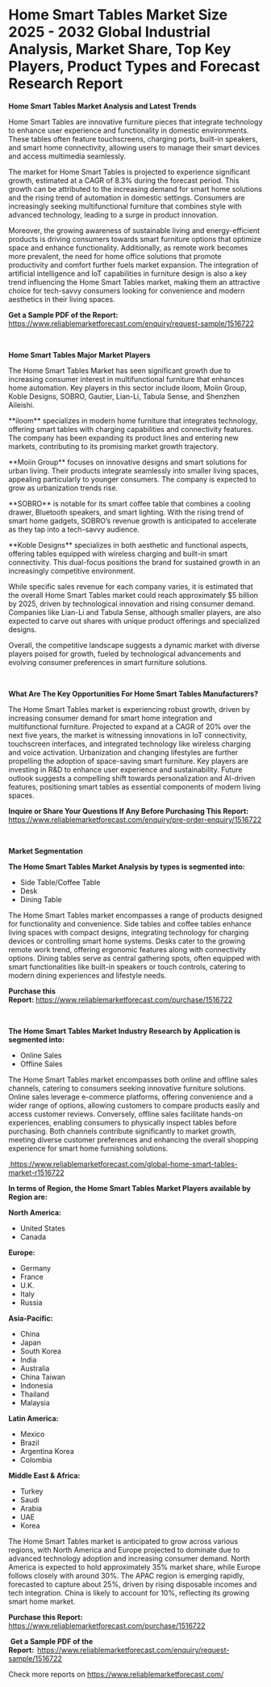 <p><h1>Home Smart Tables Market Size 2025 - 2032 Global Industrial Analysis, Market Share, Top Key Players, Product Types and Forecast Research Report</h1></p><p><strong>Home Smart Tables Market Analysis and Latest Trends</strong></p>
<p><p>Home Smart Tables are innovative furniture pieces that integrate technology to enhance user experience and functionality in domestic environments. These tables often feature touchscreens, charging ports, built-in speakers, and smart home connectivity, allowing users to manage their smart devices and access multimedia seamlessly. </p><p>The market for Home Smart Tables is projected to experience significant growth, estimated at a CAGR of 8.3% during the forecast period. This growth can be attributed to the increasing demand for smart home solutions and the rising trend of automation in domestic settings. Consumers are increasingly seeking multifunctional furniture that combines style with advanced technology, leading to a surge in product innovation. </p><p>Moreover, the growing awareness of sustainable living and energy-efficient products is driving consumers towards smart furniture options that optimize space and enhance functionality. Additionally, as remote work becomes more prevalent, the need for home office solutions that promote productivity and comfort further fuels market expansion. The integration of artificial intelligence and IoT capabilities in furniture design is also a key trend influencing the Home Smart Tables market, making them an attractive choice for tech-savvy consumers looking for convenience and modern aesthetics in their living spaces.</p></p>
<p><strong>Get a Sample PDF of the Report:&nbsp;</strong> <a href="https://www.reliablemarketforecast.com/enquiry/request-sample/1516722?utm_campaign=3225&utm_medium=2&utm_source=Github&utm_content=ia&utm_term=30032025&utm_id=home-smart-tables">https://www.reliablemarketforecast.com/enquiry/request-sample/1516722</a></p>
<p>&nbsp;</p>
<p><strong>Home Smart Tables Major Market Players</strong></p>
<p><p>The Home Smart Tables Market has seen significant growth due to increasing consumer interest in multifunctional furniture that enhances home automation. Key players in this sector include iloom, Moiin Group, Koble Designs, SOBRO, Gautier, Lian-Li, Tabula Sense, and Shenzhen Aileishi.</p><p>**iloom** specializes in modern home furniture that integrates technology, offering smart tables with charging capabilities and connectivity features. The company has been expanding its product lines and entering new markets, contributing to its promising market growth trajectory.</p><p>**Moiin Group** focuses on innovative designs and smart solutions for urban living. Their products integrate seamlessly into smaller living spaces, appealing particularly to younger consumers. The company is expected to grow as urbanization trends rise.</p><p>**SOBRO** is notable for its smart coffee table that combines a cooling drawer, Bluetooth speakers, and smart lighting. With the rising trend of smart home gadgets, SOBRO’s revenue growth is anticipated to accelerate as they tap into a tech-savvy audience.</p><p>**Koble Designs** specializes in both aesthetic and functional aspects, offering tables equipped with wireless charging and built-in smart connectivity. This dual-focus positions the brand for sustained growth in an increasingly competitive environment.</p><p>While specific sales revenue for each company varies, it is estimated that the overall Home Smart Tables market could reach approximately $5 billion by 2025, driven by technological innovation and rising consumer demand. Companies like Lian-Li and Tabula Sense, although smaller players, are also expected to carve out shares with unique product offerings and specialized designs.</p><p>Overall, the competitive landscape suggests a dynamic market with diverse players poised for growth, fueled by technological advancements and evolving consumer preferences in smart furniture solutions.</p></p>
<p>&nbsp;</p>
<p><strong>What Are The Key Opportunities For Home Smart Tables Manufacturers?</strong></p>
<p><p>The Home Smart Tables market is experiencing robust growth, driven by increasing consumer demand for smart home integration and multifunctional furniture. Projected to expand at a CAGR of 20% over the next five years, the market is witnessing innovations in IoT connectivity, touchscreen interfaces, and integrated technology like wireless charging and voice activation. Urbanization and changing lifestyles are further propelling the adoption of space-saving smart furniture. Key players are investing in R&D to enhance user experience and sustainability. Future outlook suggests a compelling shift towards personalization and AI-driven features, positioning smart tables as essential components of modern living spaces.</p></p>
<p><strong>Inquire or Share Your Questions If Any Before Purchasing This Report:</strong> <a href="https://www.reliablemarketforecast.com/enquiry/pre-order-enquiry/1516722?utm_campaign=3225&utm_medium=2&utm_source=Github&utm_content=ia&utm_term=30032025&utm_id=home-smart-tables">https://www.reliablemarketforecast.com/enquiry/pre-order-enquiry/1516722</a></p>
<p>&nbsp;</p>
<p><strong>Market Segmentation</strong></p>
<p><strong>The Home Smart Tables Market Analysis by types is segmented into:</strong></p>
<p><ul><li>Side Table/Coffee Table</li><li>Desk</li><li>Dining Table</li></ul></p>
<p><p>The Home Smart Tables market encompasses a range of products designed for functionality and convenience. Side tables and coffee tables enhance living spaces with compact designs, integrating technology for charging devices or controlling smart home systems. Desks cater to the growing remote work trend, offering ergonomic features along with connectivity options. Dining tables serve as central gathering spots, often equipped with smart functionalities like built-in speakers or touch controls, catering to modern dining experiences and lifestyle needs.</p></p>
<p><strong>Purchase this Report:&nbsp;</strong><a href="https://www.reliablemarketforecast.com/purchase/1516722?utm_campaign=3225&utm_medium=2&utm_source=Github&utm_content=ia&utm_term=30032025&utm_id=home-smart-tables">https://www.reliablemarketforecast.com/purchase/1516722</a></p>
<p>&nbsp;</p>
<p><strong>The Home Smart Tables Market Industry Research by Application is segmented into:</strong></p>
<p><ul><li>Online Sales</li><li>Offline Sales</li></ul></p>
<p><p>The Home Smart Tables market encompasses both online and offline sales channels, catering to consumers seeking innovative furniture solutions. Online sales leverage e-commerce platforms, offering convenience and a wider range of options, allowing customers to compare products easily and access customer reviews. Conversely, offline sales facilitate hands-on experiences, enabling consumers to physically inspect tables before purchasing. Both channels contribute significantly to market growth, meeting diverse customer preferences and enhancing the overall shopping experience for smart home furnishing solutions.</p></p>
<p><a href="https://www.reliablemarketforecast.com/global-home-smart-tables-market-r1516722?utm_campaign=3225&utm_medium=2&utm_source=Github&utm_content=ia&utm_term=30032025&utm_id=home-smart-tables">&nbsp;https://www.reliablemarketforecast.com/global-home-smart-tables-market-r1516722</a></p>
<p><strong>In terms of Region, the Home Smart Tables Market Players available by Region are:</strong></p>
<p>
    <p> <strong> North America: </strong>
        <ul>
            <li>United States</li>
            <li>Canada</li>
        </ul>
        </p> 
    <p> <strong> Europe: </strong>
        <ul>
            <li>Germany</li>
            <li>France</li>
            <li>U.K.</li>
            <li>Italy</li>
            <li>Russia</li>
        </ul>
        </p> 
    <p> <strong> Asia-Pacific: </strong>
        <ul>
            <li>China</li>
            <li>Japan</li>
            <li>South Korea</li>
            <li>India</li>
            <li>Australia</li>
            <li>China Taiwan</li>
            <li>Indonesia</li>
            <li>Thailand</li>
            <li>Malaysia</li>
        </ul>
        </p> 
    <p> <strong> Latin America: </strong>
        <ul>
            <li>Mexico</li>
            <li>Brazil</li>
            <li>Argentina Korea</li>
            <li>Colombia</li>
        </ul>
        </p> 
    <p> <strong> Middle East & Africa: </strong>
        <ul>
            <li>Turkey</li>
            <li>Saudi</li>
            <li>Arabia</li>
            <li>UAE</li>
            <li>Korea</li>
        </ul>
    </p>
    </p>
<p><p>The Home Smart Tables market is anticipated to grow across various regions, with North America and Europe projected to dominate due to advanced technology adoption and increasing consumer demand. North America is expected to hold approximately 35% market share, while Europe follows closely with around 30%. The APAC region is emerging rapidly, forecasted to capture about 25%, driven by rising disposable incomes and tech integration. China is likely to account for 10%, reflecting its growing smart home market.</p></p>
<p><strong>Purchase this Report: </strong><a href="https://www.reliablemarketforecast.com/purchase/1516722?utm_campaign=3225&utm_medium=2&utm_source=Github&utm_content=ia&utm_term=30032025&utm_id=home-smart-tables">https://www.reliablemarketforecast.com/purchase/1516722</a></p>
<p>&nbsp;<strong>Get a Sample PDF of the Report:&nbsp;&nbsp;</strong><a href="https://www.reliablemarketforecast.com/enquiry/request-sample/1516722?utm_campaign=3225&utm_medium=2&utm_source=Github&utm_content=ia&utm_term=30032025&utm_id=home-smart-tables">https://www.reliablemarketforecast.com/enquiry/request-sample/1516722</a></p>
<p><strong></strong></p>
<p>Check more reports on <a href="https://www.reliablemarketforecast.com/?utm_campaign=3225&utm_medium=2&utm_source=Github&utm_content=ia&utm_term=30032025&utm_id=home-smart-tables">https://www.reliablemarketforecast.com/</a></p>